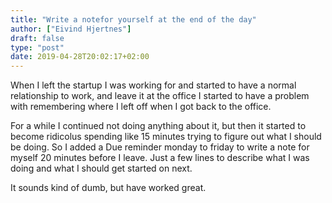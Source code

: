 ```yaml
---
title: "Write a notefor yourself at the end of the day"
author: ["Eivind Hjertnes"]
draft: false
type: "post"
date: 2019-04-28T20:02:17+02:00
---
```


When I left the startup I was working for and started to have a normal
relationship to work, and leave it at the office I started to have a
problem with remembering where I left off when I got back to the office.

For a while I continued not doing anything about it, but then it started
to become ridicolus spending like 15 minutes trying to figure out what I
should be doing. So I added a Due reminder monday to friday to write a
note for myself 20 minutes before I leave. Just a few lines to describe
what I was doing and what I should get started on next.

It sounds kind of dumb, but have worked great.
